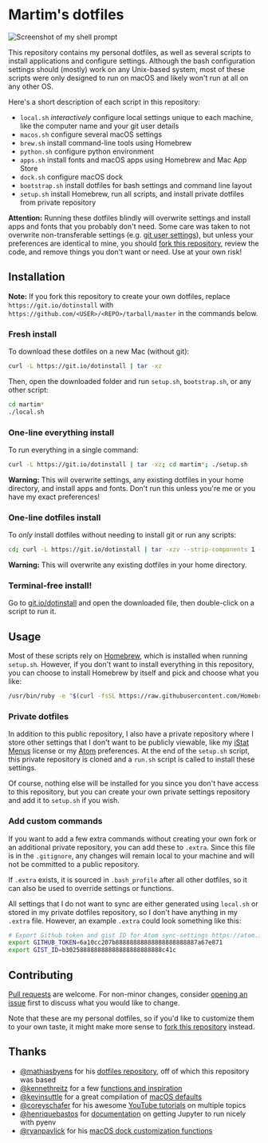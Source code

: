 # Martim's dotfiles

![Screenshot of my shell prompt](https://i.imgur.com/3AroNRu.png)

This repository contains my personal dotfiles, as well as several scripts to install applications and configure settings. Although the bash configuration settings should (mostly) work on any Unix-based system, most of these scripts were only designed to run on macOS and likely won't run at all on any other OS.

Here's a short description of each script in this repository:

- `local.sh` _interactively_ configure local settings unique to each machine, like the computer name and your git user details
- `macos.sh` configure several macOS settings
- `brew.sh` install command-line tools using Homebrew
- `python.sh` configure python environment
- `apps.sh` install fonts and macOS apps using Homebrew and Mac App Store
- `dock.sh` configure macOS dock
- `bootstrap.sh` install dotfiles for bash settings and command line layout
- `setup.sh` install Homebrew, run all scripts, and install private dotfiles from private repository

**Attention:** Running these dotfiles blindly will overwrite settings and install apps and fonts that you probably don't need. Some care was taken to not overwrite non-transferable settings (e.g. [git user settings](https://github.com/martimlobao/dotfiles/blob/master/local.sh)), but unless your preferences are identical to mine, you should [fork this repository](https://github.com/martimlobao/dotfiles/fork), review the code, and remove things you don't want or need. Use at your own risk!

## Installation

**Note:** If you fork this repository to create your own dotfiles, replace `https://git.io/dotinstall` with `https://github.com/<USER>/<REPO>/tarball/master` in the commands below.

### Fresh install

To download these dotfiles on a new Mac (without git):

```bash
curl -L https://git.io/dotinstall | tar -xz
```

Then, open the downloaded folder and run `setup.sh`, `bootstrap.sh`, or any other script:

```bash
cd martim*
./local.sh
```

### One-line everything install

To run everything in a single command:

```bash
curl -L https://git.io/dotinstall | tar -xz; cd martim*; ./setup.sh
```

**Warning:** This will overwrite settings, any existing dotfiles in your home directory, and install apps and fonts. Don't run this unless you're me or you have my exact preferences!

### One-line dotfiles install

To _only_ install dotfiles without needing to install git or run any scripts:

```bash
cd; curl -L https://git.io/dotinstall | tar -xzv --strip-components 1 --exclude={*.sh,*.md}
```

**Warning:** This will overwrite any existing dotfiles in your home directory.

### Terminal-free install!

Go to [git.io/dotinstall](https://git.io/dotinstall) and open the downloaded file, then double-click on a script to run it.

## Usage

Most of these scripts rely on [Homebrew](https://brew.sh/), which is installed when running `setup.sh`. However, if you don't want to install everything in this repository, you can choose to install Homebrew by itself and pick and choose what you like:

```bash
/usr/bin/ruby -e "$(curl -fsSL https://raw.githubusercontent.com/Homebrew/install/master/install)"
```

### Private dotfiles

In addition to this public repository, I also have a private repository where I store other settings that I don't want to be publicly viewable, like my [iStat Menus](https://bjango.com/mac/istatmenus/) license or my [Atom](https://atom.io/) preferences. At the end of the `setup.sh` script, this private repository is cloned and a `run.sh` script is called to install these settings.

Of course, nothing else will be installed for you since you don't have access to this repository, but you can create your own private settings repository and add it to `setup.sh` if you wish.

### Add custom commands

If you want to add a few extra commands without creating your own fork or an additional private repository, you can add these to `.extra`. Since this file is in the `.gitignore`, any changes will remain local to your machine and will not be committed to a public repository.

If `.extra` exists, it is sourced in `.bash_profile` after all other dotfiles, so it can also be used to override settings or functions.

All settings that I do not want to sync are either generated using `local.sh` or stored in my private dotfiles repository, so I don't have anything in my `.extra` file. However, an example `.extra` could look something like this:

```bash
# Export Github token and gist ID for Atom sync-settings https://atom.io/packages/sync-settings
export GITHUB_TOKEN=6a10cc207b88888888888888888888887a67e871
export GIST_ID=b302588888888888888888888888c41c
```

## Contributing

[Pull requests](https://github.com/martimlobao/dotfiles/pulls) are welcome. For non-minor changes, consider [opening an issue](https://github.com/martimlobao/dotfiles/issues) first to discuss what you would like to change.

Note that these are my personal dotfiles, so if you'd like to customize them to your own taste, it might make more sense to [fork this repository](https://github.com/martimlobao/dotfiles/fork) instead.

## Thanks

- [@mathiasbyens](https://mathiasbynens.be/) for his [dotfiles repository](https://github.com/mathiasbynens/dotfiles), off of which this repository was based
- [@kennethreitz](https://www.kennethreitz.org/) for a few [functions and inspiration](https://github.com/kennethreitz/dotfiles)
- [@kevinsuttle](https://kevinsuttle.com/) for a great compilation of [macOS defaults](https://github.com/kevinSuttle/macOS-Defaults)
- [@coreyschafer](https://coreyms.com/) for his awesome [YouTube tutorials](https://www.youtube.com/user/schafer5) on multiple topics
- [@henriquebastos](https://henriquebastos.net/) for [documentation](https://medium.com/@henriquebastos/the-definitive-guide-to-setup-my-python-workspace-628d68552e14) on getting Jupyter to run nicely with pyenv
- [@ryanpavlick](https://github.com/rpavlick) for his [macOS dock customization functions](https://github.com/rpavlick/add_to_dock)
